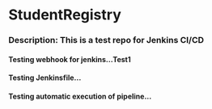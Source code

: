 # StudentRegistry

### Description: This is a test repo for Jenkins CI/CD

#### Testing webhook for jenkins...Test1
#### Testing Jenkinsfile...
#### Testing automatic execution of pipeline...
